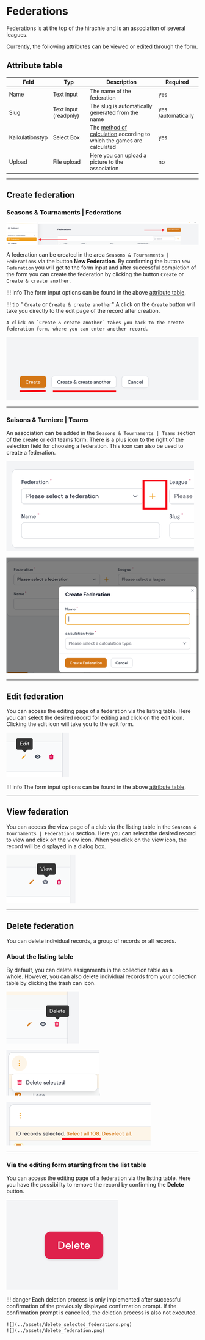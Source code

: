 
# Federations

Federations is at the top of the hirachie and is an association of several leagues.

Currently, the following attributes can be viewed or edited through the form.

## Attribute table

| Feld            | Typ                   | Description                                                                                     | Required           |
| --------------- | --------------------- | ----------------------------------------------------------------------------------------------- | ------------------ |
| Name            | Text input            | The name of the federation                                                                      | yes                |
| Slug            | Text input (readpnly) | The slug is automatically generated from the name                                               | yes /automatically |
| Kalkulationstyp | Select Box            | The [method of calculation](calculation-types.en.md) according to which the games are calculated | yes                |
| Upload          | File upload           | Here you can upload a picture to the association                                                | no                 |

---

## Create federation

### Seasons & Tournaments | Federations

![](../assets/federations.png)

A federation can be created in the area `Seasons & Tournaments | Federations` via the button **New Federation**. By confirming the button `New Federation` you will get to the form input and after successful completion of the form you can create the federation by clicking the button `Create` or `Create & create another`.

!!! info
	The form input options can be found in the above [attribute table](#attribute-table).

!!! tip " `Create` or `Create & create another`"
	A click on the `Create` button will take you directly to the edit page of the record after creation.

	A click on `Create & create another` takes you back to the create federation form, where you can enter another record.

![](../assets/create_and_create_another.png)

---

### Saisons & Turniere | Teams

An association can be added in the `Seasons & Tournaments | Teams` section of the create or edit teams form. There is a plus icon to the right of the selection field for choosing a federation. This icon can also be used to create a federation.

![](../assets/teams_create_federation_1.png)

![](../assets/teams_create_federation_2.png)

---

## Edit federation

You can access the editing page of a federation via the listing table. Here you can select the desired record for editing and click on the edit icon. Clicking the edit icon will take you to the edit form.

![](../assets/edit.png)

!!! info
	The form input options can be found in the above [attribute table](#attribute-table).
	
---

## View federation

You can access the view page of a club via the listing table in the `Seasons & Tournaments | Federations` section. Here you can select the desired record to view and click on the view icon. When you click on the view icon, the record will be displayed in a dialog box.

![](../assets/view.png)

---

## Delete federation

You can delete individual records, a group of records or all records.

### About the listing table

By default, you can delete assignments in the collection table as a whole. However, you can also delete individual records from your collection table by clicking the trash can icon.

![](../assets/delete_icon.png)

![](../assets/delete_selected.png)

![](../assets/select_all.png)

---

### Via the editing form starting from the list table

You can access the editing page of a federation via the listing table. Here you have the possibility to remove the record by confirming the **Delete** button.

![](../assets/delete_button.png)

!!! danger 
	Each deletion process is only implemented after successful confirmation of the previously displayed confirmation prompt. If the confirmation prompt is cancelled, the deletion process is also not executed.
	
	![](../assets/delete_selected_federations.png) 
	![](../assets/delete_federation.png)


